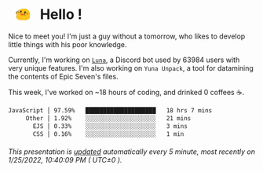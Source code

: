 <h1>   <img src="./spoink.gif" style="vertical-align:middle;" width="30px">   Hello ! </h1>

Nice to meet you! I'm just a guy without a tomorrow, who likes to develop little things with his poor knowledge.

Currently, I'm working on <a href='https://github.com/Asgarrrr/Luna'>`Luna`</a>, a Discord bot used by 63984 users with very unique features. I'm also working on `Yuna Unpack`, a tool for datamining the contents of Epic Seven's files.

This week, I've worked on ~18 hours of coding, and drinked 0 coffees ☕.

```
JavaScript │ 97.59%   ████████████████████   18 hrs 7 mins
     Other │ 1.92%    ░░░░░░░░░░░░░░░░░░░░   21 mins
       EJS │ 0.33%    ░░░░░░░░░░░░░░░░░░░░   3 mins
       CSS │ 0.16%    ░░░░░░░░░░░░░░░░░░░░   1 min
```

###### This presentation is [updated](https://github.com/Asgarrrr) automatically every 5 minute, most recently on 1/25/2022, 10:40:09 PM ( UTC±0 ).
